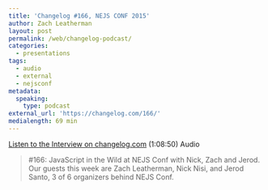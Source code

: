 ```yaml
---
title: 'Changelog #166, NEJS CONF 2015'
author: Zach Leatherman
layout: post
permalink: /web/changelog-podcast/
categories:
  - presentations
tags:
  - audio
  - external
  - nejsconf
metadata:
  speaking:
    type: podcast
external_url: 'https://changelog.com/166/'
medialength: 69 min
---
```


[Listen to the Interview on changelog.com](https://changelog.com/166/) (1:08:50) <span class="tag audio">Audio</span>

> \#166: JavaScript in the Wild at NEJS Conf with Nick, Zach and Jerod. Our guests this week are Zach Leatherman, Nick Nisi, and Jerod Santo, 3 of 6 organizers behind NEJS Conf.
